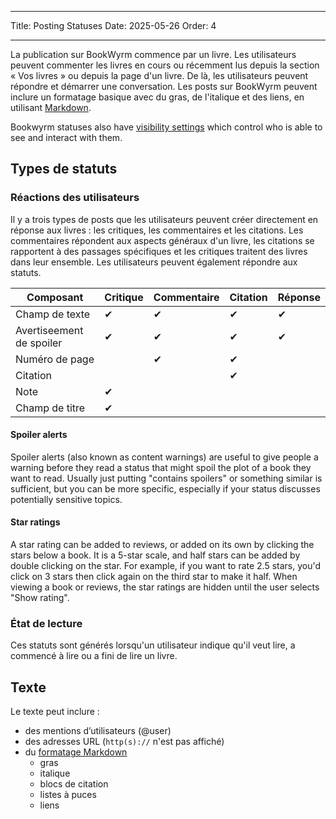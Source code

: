 - - -
Title: Posting Statuses Date: 2025-05-26 Order: 4
- - -

La publication sur BookWyrm commence par un livre. Les utilisateurs peuvent commenter les livres en cours ou récemment lus depuis la section « Vos livres » ou depuis la page d'un livre. De là, les utilisateurs peuvent répondre et démarrer une conversation. Les posts sur BookWyrm peuvent inclure un formatage basique avec du gras, de l'italique et des liens, en utilisant [Markdown](https://www.markdownguide.org/cheat-sheet/).

Bookwyrm statuses also have [visibility settings](/privacy-controls.html) which control who is able to see and interact with them.

## Types de statuts

### Réactions des utilisateurs

Il y a trois types de posts que les utilisateurs peuvent créer directement en réponse aux livres : les critiques, les commentaires et les citations. Les commentaires répondent aux aspects généraux d'un livre, les citations se rapportent à des passages spécifiques et les critiques traitent des livres dans leur ensemble. Les utilisateurs peuvent également répondre aux statuts.

| Composant                | Critique | Commentaire | Citation | Réponse |
| ------------------------ | -------- | ----------- | -------- | ------- |
| Champ de texte           | ✔        | ✔           | ✔        | ✔       |
| Avertiseement de spoiler | ✔        | ✔           | ✔        | ✔       |
| Numéro de page           |          | ✔           | ✔        |         |
| Citation                 |          |             | ✔        |         |
| Note                     | ✔        |             |          |         |
| Champ de titre           | ✔        |             |          |         |

#### Spoiler alerts

Spoiler alerts (also known as content warnings) are useful to give people a warning before they read a status that might spoil the plot of a book they want to read. Usually just putting "contains spoilers" or something similar is sufficient, but you can be more specific, especially if your status discusses potentially sensitive topics.

#### Star ratings

A star rating can be added to reviews, or added on its own by clicking the stars below a book. It is a 5-star scale, and half stars can be added by double clicking on the star. For example, if you want to rate 2.5 stars, you'd click on 3 stars then click again on the third star to make it half. When viewing a book or reviews, the star ratings are hidden until the user selects "Show rating".

### État de lecture

Ces statuts sont générés lorsqu'un utilisateur indique qu'il veut lire, a commencé à lire ou a fini de lire un livre.

## Texte
Le texte peut inclure :

- des mentions d’utilisateurs (@user)
- des adresses URL (`http(s)://` n'est pas affiché)
- du [formatage Markdown](https://www.markdownguide.org/cheat-sheet/)
    - gras
    - italique
    - blocs de citation
    - listes à puces
    - liens

